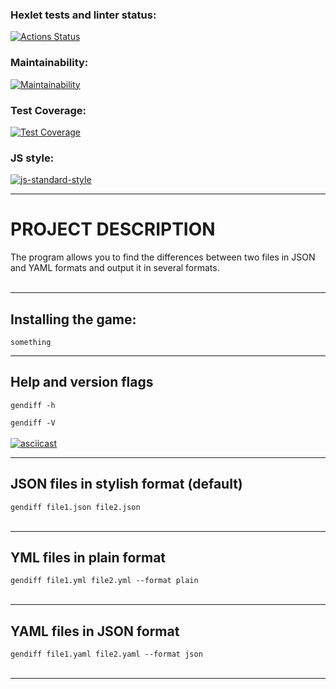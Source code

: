 ### Hexlet tests and linter status:
[![Actions Status](https://github.com/dapauls/frontend-project-46/workflows/hexlet-check/badge.svg)](https://github.com/dapauls/frontend-project-46/actions)

### Maintainability:
[![Maintainability](https://api.codeclimate.com/v1/badges/faa828029aa1aa74545a/maintainability)](https://codeclimate.com/github/dapauls/frontend-project-46/maintainability)

### Test Coverage:
[![Test Coverage](https://api.codeclimate.com/v1/badges/faa828029aa1aa74545a/test_coverage)](https://codeclimate.com/github/dapauls/frontend-project-46/test_coverage)

### JS style:
[![js-standard-style](https://img.shields.io/badge/code%20style-standard-brightgreen.svg)](http://standardjs.com)

----------------------------------

# PROJECT DESCRIPTION
The program allows you to find the differences between two files in JSON and YAML formats and output it in several formats.
<br/>
<br/>

---

## Installing the game:
```
something
```
----------------------------------

## Help and version flags
`gendiff -h`
<br/>

`gendiff -V`
<br/>
<br/>
[![asciicast](https://asciinema.org/a/iQcxF7CHVtkucUnFlRjxQ3XIc.svg)](https://asciinema.org/a/iQcxF7CHVtkucUnFlRjxQ3XIc)

------------------------------------

## JSON files in stylish format (default)
`gendiff file1.json file2.json`
<br/>
<br/>


-------------------------------------

## YML files in plain format
`gendiff file1.yml file2.yml --format plain`
<br/>
<br/>


---------------------------------------

## YAML files in JSON format
`gendiff file1.yaml file2.yaml --format json`
<br/>
<br/>


----------------------------------------


